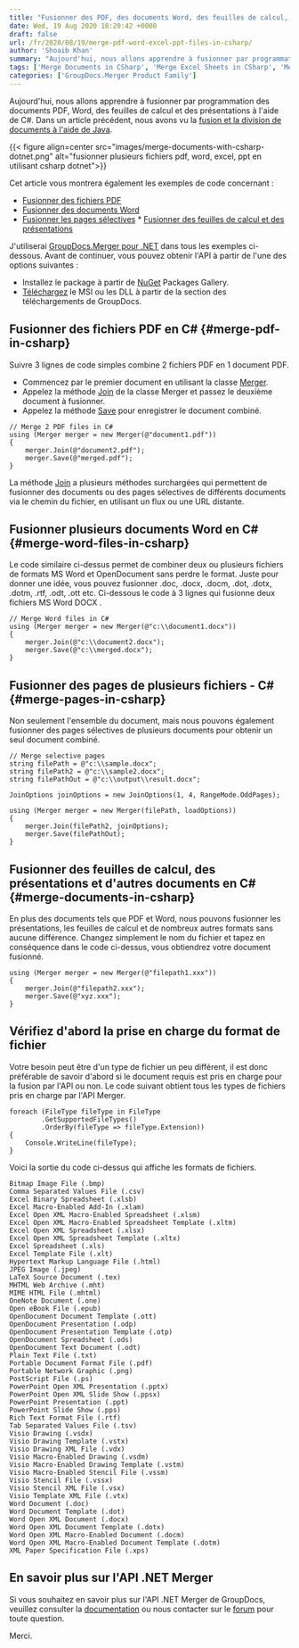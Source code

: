 ```yaml
---
title: "Fusionner des PDF, des documents Word, des feuilles de calcul, des fichiers de présentation en C#"
date: Wed, 19 Aug 2020 18:20:42 +0000
draft: false
url: /fr/2020/08/19/merge-pdf-word-excel-ppt-files-in-csharp/
author: 'Shoaib Khan'
summary: "Aujourd'hui, nous allons apprendre à fusionner par programmation des documents PDF, Word, des feuilles de calcul et des présentations à l'aide de C#. Dans un article précédent, nous avons vu la [fusion et la division de documents à l'aide de Java][1]."
tags: ['Merge Documents in CSharp', 'Merge Excel Sheets in CSharp', 'Merge PDF Files in CSharp', 'Merge PPT PPTX in CSharp', 'Merge Word Docs in CSharp']
categories: ['GroupDocs.Merger Product Family']
---
```


Aujourd'hui, nous allons apprendre à fusionner par programmation des documents PDF, Word, des feuilles de calcul et des présentations à l'aide de C#. Dans un article précédent, nous avons vu la [fusion et la division de documents à l'aide de Java][2].



{{< figure align=center src="images/merge-documents-with-csharp-dotnet.png" alt="fusionner plusieurs fichiers pdf, word, excel, ppt en utilisant csharp dotnet">}}


Cet article vous montrera également les exemples de code concernant :

* [Fusionner des fichiers PDF][3]
* [Fusionner des documents Word][4]
* [Fusionner les pages sélectives][5]
* [Fusionner des feuilles de calcul et des présentations][6]

J'utiliserai [GroupDocs.Merger pour .NET][7] dans tous les exemples ci-dessous. Avant de continuer, vous pouvez obtenir l'API à partir de l'une des options suivantes :

* Installez le package à partir de [NuGet][8] Packages Gallery.
* [Téléchargez][9] le MSI ou les DLL à partir de la section des téléchargements de GroupDocs.

## Fusionner des fichiers PDF en C# {#merge-pdf-in-csharp}

Suivre 3 lignes de code simples combine 2 fichiers PDF en 1 document PDF.

* Commencez par le premier document en utilisant la classe [Merger][10].
* Appelez la méthode [Join][11] de la classe Merger et passez le deuxième document à fusionner.
* Appelez la méthode [Save][12] pour enregistrer le document combiné.

```
// Merge 2 PDF files in C#
using (Merger merger = new Merger(@"document1.pdf"))
{
    merger.Join(@"document2.pdf");
    merger.Save(@"merged.pdf");
}
```

La méthode [Join][13] a plusieurs méthodes surchargées qui permettent de fusionner des documents ou des pages sélectives de différents documents via le chemin du fichier, en utilisant un flux ou une URL distante.

## Fusionner plusieurs documents Word en C# {#merge-word-files-in-csharp}

Le code similaire ci-dessus permet de combiner deux ou plusieurs fichiers de formats MS Word et OpenDocument sans perdre le format. Juste pour donner une idée, vous pouvez fusionner .doc, .docx, .docm, .dot, .dotx, .dotm, .rtf, .odt, .ott etc. Ci-dessous le code à 3 lignes qui fusionne deux fichiers MS Word DOCX .

```
// Merge Word files in C#
using (Merger merger = new Merger(@"c:\\document1.docx"))
{
    merger.Join(@"c:\\document2.docx");
    merger.Save(@"c:\\merged.docx");
}
```

## Fusionner des pages de plusieurs fichiers - C# {#merge-pages-in-csharp}

Non seulement l'ensemble du document, mais nous pouvons également fusionner des pages sélectives de plusieurs documents pour obtenir un seul document combiné.

```
// Merge selective pages
string filePath = @"c:\\sample.docx";
string filePath2 = @"c:\\sample2.docx";
string filePathOut = @"c:\\output\\result.docx";

JoinOptions joinOptions = new JoinOptions(1, 4, RangeMode.OddPages);

using (Merger merger = new Merger(filePath, loadOptions))
{
    merger.Join(filePath2, joinOptions);
    merger.Save(filePathOut);
}
```

## Fusionner des feuilles de calcul, des présentations et d'autres documents en C# {#merge-documents-in-csharp}

En plus des documents tels que PDF et Word, nous pouvons fusionner les présentations, les feuilles de calcul et de nombreux autres formats sans aucune différence. Changez simplement le nom du fichier et tapez en conséquence dans le code ci-dessus, vous obtiendrez votre document fusionné.

```
using (Merger merger = new Merger(@"filepath1.xxx"))
{
    merger.Join(@"filepath2.xxx");
    merger.Save(@"xyz.xxx");
}
```

## Vérifiez d'abord la prise en charge du format de fichier

Votre besoin peut être d'un type de fichier un peu différent, il est donc préférable de savoir d'abord si le document requis est pris en charge pour la fusion par l'API ou non. Le code suivant obtient tous les types de fichiers pris en charge par l'API Merger.

```
foreach (FileType fileType in FileType
        .GetSupportedFileTypes()
        .OrderBy(fileType => fileType.Extension))
{
    Console.WriteLine(fileType);
}
```

Voici la sortie du code ci-dessus qui affiche les formats de fichiers.

```
Bitmap Image File (.bmp)
Comma Separated Values File (.csv)
Excel Binary Spreadsheet (.xlsb)
Excel Macro-Enabled Add-In (.xlam)
Excel Open XML Macro-Enabled Spreadsheet (.xlsm)
Excel Open XML Macro-Enabled Spreadsheet Template (.xltm)
Excel Open XML Spreadsheet (.xlsx)
Excel Open XML Spreadsheet Template (.xltx)
Excel Spreadsheet (.xls)
Excel Template File (.xlt)
Hypertext Markup Language File (.html)
JPEG Image (.jpeg)
LaTeX Source Document (.tex)
MHTML Web Archive (.mht)
MIME HTML File (.mhtml)
OneNote Document (.one)
Open eBook File (.epub)
OpenDocument Document Template (.ott)
OpenDocument Presentation (.odp)
OpenDocument Presentation Template (.otp)
OpenDocument Spreadsheet (.ods)
OpenDocument Text Document (.odt)
Plain Text File (.txt)
Portable Document Format File (.pdf)
Portable Network Graphic (.png)
PostScript File (.ps)
PowerPoint Open XML Presentation (.pptx)
PowerPoint Open XML Slide Show (.ppsx)
PowerPoint Presentation (.ppt)
PowerPoint Slide Show (.pps)
Rich Text Format File (.rtf)
Tab Separated Values File (.tsv)
Visio Drawing (.vsdx)
Visio Drawing Template (.vstx)
Visio Drawing XML File (.vdx)
Visio Macro-Enabled Drawing (.vsdm)
Visio Macro-Enabled Drawing Template (.vstm)
Visio Macro-Enabled Stencil File (.vssm)
Visio Stencil File (.vssx)
Visio Stencil XML File (.vsx)
Visio Template XML File (.vtx)
Word Document (.doc)
Word Document Template (.dot)
Word Open XML Document (.docx)
Word Open XML Document Template (.dotx)
Word Open XML Macro-Enabled Document (.docm)
Word Open XML Macro-Enabled Document Template (.dotm)
XML Paper Specification File (.xps)
```

## En savoir plus sur l'API .NET Merger

Si vous souhaitez en savoir plus sur l'API .NET Merger de GroupDocs, veuillez consulter la [documentation][14] ou nous contacter sur le [forum][15] pour toute question.

Merci.







[1]: https://blog.groupdocs.com/2020/05/20/merge-pdf-word-excel-powerpoint-documents-in-java/
[2]: https://blog.groupdocs.com/2020/05/20/merge-pdf-word-excel-powerpoint-documents-in-java/
[3]: https://blog.groupdocs.com/2020/08/19/merge-pdf-word-excel-ppt-files-in-csharp/#merge-pdf-in-csharp
[4]: https://blog.groupdocs.com/2020/08/19/merge-pdf-word-excel-ppt-files-in-csharp/#merge-word-files-in-csharp
[5]: https://blog.groupdocs.com/2020/08/19/merge-pdf-word-excel-ppt-files-in-csharp/#merge-pages-in-csharp
[6]: https://blog.groupdocs.com/2020/08/19/merge-pdf-word-excel-ppt-files-in-csharp/#merge-documents-in-csharp
[7]: https://products.groupdocs.com/merger/net
[8]: https://www.nuget.org/packages/GroupDocs.Merger/
[9]: https://downloads.groupdocs.com/merger/net
[10]: https://apireference.groupdocs.com/merger/net/groupdocs.merger/merger
[11]: https://apireference.groupdocs.com/merger/net/groupdocs.merger/merger/methods/join/index
[12]: https://apireference.groupdocs.com/merger/net/groupdocs.merger/merger/methods/save/index
[13]: https://apireference.groupdocs.com/merger/net/groupdocs.merger/merger/methods/join/index
[14]: https://docs.groupdocs.com/merger/net/getting-started/
[15]: https://forum.groupdocs.com/c/merger


